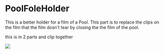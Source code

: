 # PoolFoleHolder

This is a better holder for a film of a Pool. This part is to replace the clips on the film that the film dosn't tear by closing the the film of the pool.

this is in 2 parts and clip together

<img src="pic/final-part.png">
